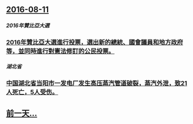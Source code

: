 ## [2016-08-11](/zh/news/2016/08/11/index.md)

##### 2016年贊比亞大選
### [2016年贊比亞大選進行投票，選出新的總統、國會議員和地方政府等，並同時進行對憲法修訂的公民投票。 ](/zh/news/2016/08/11/2016年贊比亞大選進行投票-選出新的總統-國會議員和地方政府等-並同時進行對憲法修訂的公民投票.md)
##### 湖北省
### [中国湖北省当阳市一发电厂发生高压蒸汽管道破裂，蒸汽外泄，致21人死亡，5人受伤。 ](/zh/news/2016/08/11/中国湖北省当阳市一发电厂发生高压蒸汽管道破裂-蒸汽外泄-致21人死亡-5人受伤.md)
## [前一天...](/zh/news/2016/08/8/index.md)

